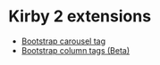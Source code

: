 Kirby 2 extensions
==================

- [Bootstrap carousel tag](site/tags/CAROUSEL-README.md)
- [Bootstrap column tags (Beta)](site/tags/COLUMNS-README.md)
